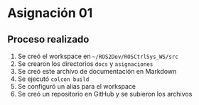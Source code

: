 # Asignación 01

## Proceso realizado
1. Se creó el workspace en `~/ROS2Dev/ROSCtrlSys_WS/src`
2. Se crearon los directorios `docs` y `asignaciones`
3. Se creó este archivo de documentación en Markdown
4. Se ejecutó `colcon build`
5. Se configuró un alias para el workspace
6. Se creó un repositorio en GitHub y se subieron los archivos
